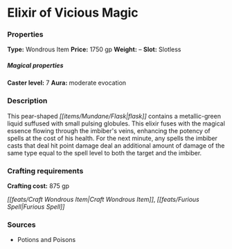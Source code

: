﻿---
Title: "Elixir of Vicious Magic"
Type: "Wondrous Item"
Price: "1750 gp"
Weight: "–"
Slot: "Slotless"
Caster level: "7"
Aura: "moderate evocation"
Description: |
  "This pear-shaped flask contains a metallic-green liquid suffused with small pulsing globules. This elixir fuses with the magical essence flowing through the imbiber's veins, enhancing the potency of spells at the cost of his health. For the next minute, any spells the imbiber casts that deal hit point damage deal an additional amount of damage of the same type equal to the spell level to both the target and the imbiber."
Crafting cost: "875 gp"
Sources: "['Potions and Poisons']"
---

# Elixir of Vicious Magic

### Properties

**Type:** Wondrous Item **Price:** 1750 gp **Weight:** – **Slot:** Slotless

##### Magical properties

**Caster level:** 7 **Aura:** moderate evocation

### Description

This pear-shaped _[[items/Mundane/Flask|flask]]_ contains a metallic-green liquid suffused with small pulsing globules. This elixir fuses with the magical essence flowing through the imbiber's veins, enhancing the potency of spells at the cost of his health. For the next minute, any spells the imbiber casts that deal hit point damage deal an additional amount of damage of the same type equal to the spell level to both the target and the imbiber.

### Crafting requirements

**Crafting cost:** 875 gp

_[[feats/Craft Wondrous Item|Craft Wondrous Item]]_, _[[feats/Furious Spell|Furious Spell]]_

### Sources

* Potions and Poisons